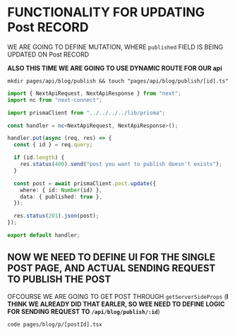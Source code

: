 # FUNCTIONALITY FOR UPDATING Post RECORD

WE ARE GOING TO DEFINE MUTATION, WHERE `published` FIELD IS BEING UPDATED ON Post RECORD

**ALSO THIS TIME WE ARE GOING TO USE DYNAMIC ROUTE FOR OUR api**

```
mkdir pages/api/blog/publish && touch "pages/api/blog/publish/[id].ts"
```

```ts
import { NextApiRequest, NextApiResponse } from "next";
import nc from "next-connect";

import prismaClient from "../../../../lib/prisma";

const handler = nc<NextApiRequest, NextApiResponse>();

handler.put(async (req, res) => {
  const { id } = req.query;

  if (id.length) {
    res.status(400).send("post you want to publish doesn't exists");
  }

  const post = await prismaClient.post.update({
    where: { id: Number(id) },
    data: { published: true },
  });

  res.status(201).json(post);
});

export default handler;
```

## NOW WE NEED TO DEFINE UI FOR THE SINGLE POST PAGE, AND ACTUAL SENDING REQUEST TO PUBLISH THE POST

OFCOURSE WE ARE GOING TO GET POST THROUGH `getServerSideProps` (**I THINK WE ALREADY DID THAT EARLER, SO WEE NEED TO DEFINE LOGIC FOR SENDING REQUEST TO `/api/blog/publish/:id`**)

```
code pages/blog/p/[postId].tsx
```

```tsx

```


